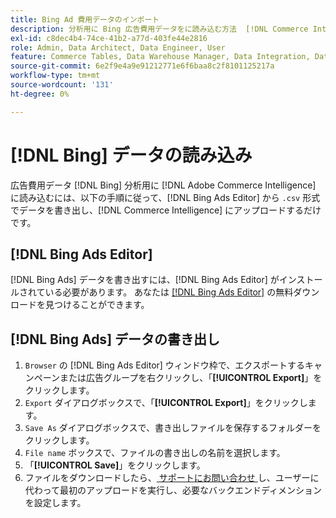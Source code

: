 ```yaml
---
title: Bing Ad 費用データのインポート
description: 分析用に Bing 広告費用データをに読み込む方法  [!DNL Commerce Intelligence]  説明します。
exl-id: c8dec4b4-74ce-41b2-a77d-403fe44e2816
role: Admin, Data Architect, Data Engineer, User
feature: Commerce Tables, Data Warehouse Manager, Data Integration, Data Import/Export
source-git-commit: 6e2f9e4a9e91212771e6f6baa8c2f8101125217a
workflow-type: tm+mt
source-wordcount: '131'
ht-degree: 0%

---
```


# [!DNL Bing] データの読み込み

広告費用データ [!DNL Bing] 分析用に [!DNL Adobe Commerce Intelligence] に読み込むには、以下の手順に従って、[!DNL Bing Ads Editor] から `.csv` 形式でデータを書き出し、[!DNL Commerce Intelligence] にアップロードするだけです。

## [!DNL Bing Ads Editor]

[!DNL Bing Ads] データを書き出すには、[!DNL Bing Ads Editor] がインストールされている必要があります。 あなたは [[!DNL Bing Ads Editor]](https://about.ads.microsoft.com/en-us/solutions/tools/editor) の無料ダウンロードを見つけることができます。

## [!DNL Bing Ads] データの書き出し

1. `Browser` の [!DNL Bing Ads Editor] ウィンドウ枠で、エクスポートするキャンペーンまたは広告グループを右クリックし、「**[!UICONTROL Export]**」をクリックします。
1. `Export` ダイアログボックスで、「**[!UICONTROL Export]**」をクリックします。
1. `Save As` ダイアログボックスで、書き出しファイルを保存するフォルダーをクリックします。
1. `File name` ボックスで、ファイルの書き出しの名前を選択します。
1. 「**[!UICONTROL Save]**」をクリックします。
1. ファイルをダウンロードしたら、[ サポートにお問い合わせ ](https://experienceleague.adobe.com/docs/commerce-knowledge-base/kb/troubleshooting/miscellaneous/mbi-service-policies.html) し、ユーザーに代わって最初のアップロードを実行し、必要なバックエンドディメンションを設定します。
